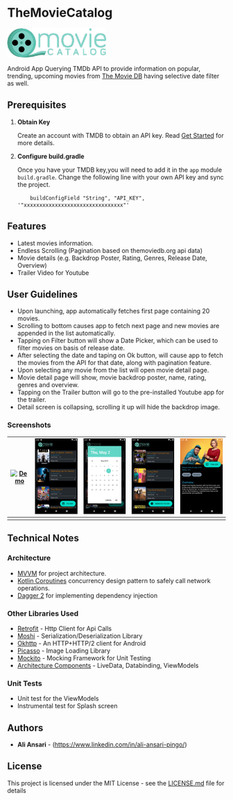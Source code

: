 # TheMovieCatalog
[![Logo](app/src/main/res/drawable-hdpi/ic_app.png)]()

Android App Querying TMDb API to provide information on popular, trending, upcoming movies  from [The Movie DB](https://www.themoviedb.org) having selective date filter as well.


## Prerequisites
 
 1. **Obtain Key**
 
    Create an account with TMDB to obtain an API key. Read [Get Started](https://developers.themoviedb.org/3/getting-started) for more details.
 
 2. **Configure build.gradle**
 
    Once you have your TMDB key,you will need to add it in the `app` module `build.gradle`. Change the following line with your own API key and sync the project. 

            buildConfigField "String", "API_KEY", '"xxxxxxxxxxxxxxxxxxxxxxxxxxxxxxxx"'

## Features
- Latest movies information.
- Endless Scrolling (Pagination based on themoviedb.org api data)
- Movie details (e.g. Backdrop Poster, Rating, Genres, Release Date, Overview)
- Trailer Video for Youtube

## User Guidelines
- Upon launching, app automatically fetches first page containing 20 movies.
- Scrolling to bottom causes app to fetch next page and new movies are appended in the list automatically.
- Tapping on Filter button will show a Date Picker, which can be used to filter movies on basis of release date.
- After selecting the date and taping on Ok button, will cause app to fetch the movies from the API for that date, along with pagination feature.
- Upon selecting any movie from the list will open movie detail page.
- Movie detail page will show, movie backdrop poster, name, rating, genres and overview.
- Tapping on the Trailer button will go to the pre-installed Youtube app for the trailer.
- Detail screen is collapsing, scrolling it up will hide the backdrop image.


### Screenshots

| [![Demo](Screenshots/demo.gif)]()  | [![Movies](Screenshots/movies.png)]()  | [![Select](Screenshots/filter.png)]() | [![Filter](Screenshots/filtered.png)]() | [![Detail](Screenshots/details.png)]() |
|:---:|:---:|:---:|:---:|:---:|
| |  |  |  |  |


## Technical Notes

### Architecture
- [MVVM](https://developer.android.com/topic/libraries/architecture) for project architecture.
- [Kotlin Coroutines](https://kotlinlang.org/docs/reference/coroutines-overview.html) concurrency design pattern to safely call network operations.
- [Dagger 2](https://github.com/google/dagger) for implementing dependency injection

### Other Libraries Used

 - [Retrofit](https://square.github.io/retrofit/) - Http Client for Api Calls
 - [Moshi](https://github.com/square/moshi) - Serialization/Deserialization Library
 - [Okhttp](https://github.com/square/okhttp) - An HTTP+HTTP/2 client for Android 
 - [Picasso](https://square.github.io/picasso/) - Image Loading Library
 - [Mockito](https://github.com/mockito/mockitot) - Mocking Framework for Unit Testing
 - [Architecture Components](https://developer.android.com/topic/libraries/architecture) - LiveData, Databinding, ViewModels
 
### Unit Tests

 - Unit test for the ViewModels
 - Instrumental test for Splash screen


## Authors

* **Ali Ansari** - (https://www.linkedin.com/in/ali-ansari-pingo/)

## License
This project is licensed under the MIT License - see the [LICENSE.md](LICENSE.md) file for details